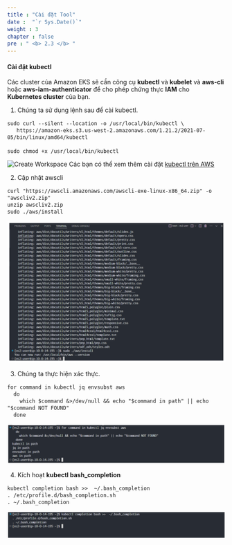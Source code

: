 ```yaml
---
title : "Cài đặt Tool"
date :  "`r Sys.Date()`" 
weight : 3 
chapter : false
pre : " <b> 2.3 </b> "
---
```


#### Cài đặt kubectl

Các cluster của Amazon EKS sẽ cần công cụ **kubectl** và **kubelet** và **aws-cli** hoặc **aws-iam-authenticator** để cho phép chứng thực **IAM** cho **Kubernetes cluster** của bạn.

1.  Chúng ta sử dụng lệnh sau để cài kubectl.

```
sudo curl --silent --location -o /usr/local/bin/kubectl \
   https://amazon-eks.s3.us-west-2.amazonaws.com/1.21.2/2021-07-05/bin/linux/amd64/kubectl

sudo chmod +x /usr/local/bin/kubectl
```

![Create Workspace](/public/images/2-prerequiste/2.3-installtool/000-installtool.png?featherlight=false&width=90pc)
Các bạn có thể xem thêm cài đặt [kubectl trên AWS](https://docs.aws.amazon.com/eks/latest/userguide/install-kubectl.html)

2.  Cập nhật awscli

```
curl "https://awscli.amazonaws.com/awscli-exe-linux-x86_64.zip" -o "awscliv2.zip"
unzip awscliv2.zip
sudo ./aws/install
```

![Create Workspace](/public/images/2-prerequiste/2.3-installtool/002-installtool.png?featherlight=false&width=90pc)

3.  Chúng ta thực hiện xác thực.

```
for command in kubectl jq envsubst aws
  do
    which $command &>/dev/null && echo "$command in path" || echo "$command NOT FOUND"
  done
```

![Create Workspace](/public/images/2-prerequiste/2.3-installtool/003-installtool.png?featherlight=false&width=90pc)

4.  Kích hoạt **kubectl bash\_completion**

```
kubectl completion bash >>  ~/.bash_completion
. /etc/profile.d/bash_completion.sh
. ~/.bash_completion
```
![Create Workspace](/public/images/2-prerequiste/2.3-installtool/004-installtool.png?featherlight=false&width=90pc)
